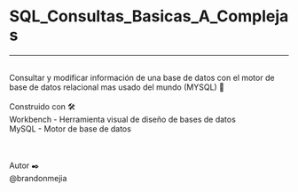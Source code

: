 # SQL_Consultas_Basicas_A_Complejas
<Hr>
<br>
Consultar y modificar información de una base de datos con el motor de base de datos relacional mas usado del mundo (MYSQL) 🚀
<br>
<br>
Construido con 🛠️
<br>
Workbench - Herramienta visual de diseño de bases de datos
<br>
MySQL - Motor de base de datos

<br><br>
Autor ✒️
<br>
@brandonmejia
